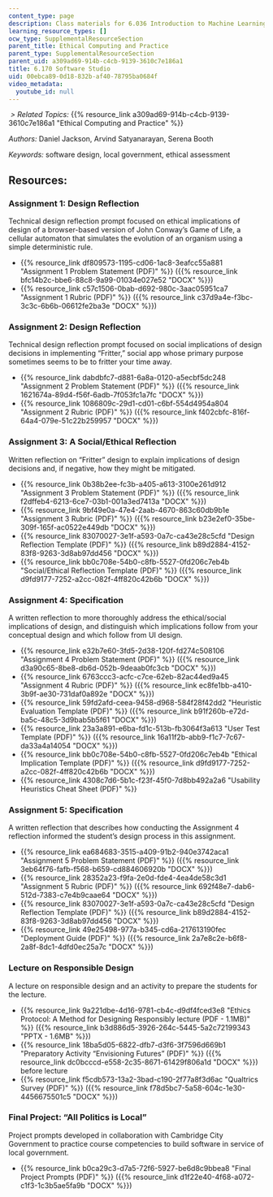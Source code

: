 ```yaml
---
content_type: page
description: Class materials for 6.036 Introduction to Machine Learning.
learning_resource_types: []
ocw_type: SupplementalResourceSection
parent_title: Ethical Computing and Practice
parent_type: SupplementalResourceSection
parent_uid: a309ad69-914b-c4cb-9139-3610c7e186a1
title: 6.170 Software Studio
uid: 00ebca89-0d18-832b-af40-78795ba0684f
video_metadata:
  youtube_id: null
---
```


 _\> Related Topics:_ {{% resource_link a309ad69-914b-c4cb-9139-3610c7e186a1 "Ethical Computing and Practice" %}}

_Authors:_ Daniel Jackson, Arvind Satyanarayan, Serena Booth

_Keywords:_ software design, local government, ethical assessment

Resources: 
-----------

### Assignment 1: Design Reflection

Technical design reflection prompt focused on ethical implications of design of a browser-based version of John Conway’s Game of Life, a cellular automaton that simulates the evolution of an organism using a simple deterministic rule.

*   {{% resource_link df809573-1195-cd06-1ac8-3eafcc55a881 "Assignment 1 Problem Statement (PDF)" %}} ({{% resource_link bfc14b2c-bbe6-88c8-9a99-01034e027e52 "DOCX" %}})
*   {{% resource_link c57c1506-0bab-d692-980c-3aac05951ca7 "Assignment 1 Rubric (PDF)" %}} ({{% resource_link c37d9a4e-f3bc-3c3c-6b6b-06612fe2ba3e "DOCX" %}})

### Assignment 2: Design Reflection

Technical design reflection prompt focused on social implications of design decisions in implementing “Fritter,” social app whose primary purpose sometimes seems to be to fritter your time away.

*   {{% resource_link dabdbfc7-d881-6a8a-0120-a5ecbf5dc248 "Assignment 2 Problem Statement (PDF)" %}} ({{% resource_link 1621674a-89d4-f56f-6adb-7f053fc1a7fc "DOCX" %}})
*   {{% resource_link 1086809c-29d1-cd01-c6bf-554d4954a804 "Assignment 2 Rubric (PDF)" %}} ({{% resource_link f402cbfc-816f-64a4-079e-51c22b259957 "DOCX" %}})

### Assignment 3: A Social/Ethical Reflection

Written reflection on “Fritter” design to explain implications of design decisions and, if negative, how they might be mitigated.

*   {{% resource_link 0b38b2ee-fc3b-a405-a613-3100e261d912 "Assignment 3 Problem Statement (PDF)" %}} ({{% resource_link f2dffeb4-6213-6ce7-03b1-001a3ed7413a "DOCX" %}})
*   {{% resource_link 9bf49e0a-47e4-2aab-4670-863c60db9b1e "Assignment 3 Rubric (PDF)" %}} ({{% resource_link b23e2ef0-35be-309f-165f-ac0522e449db "DOCX" %}})
*   {{% resource_link 83070027-3e1f-a593-0a7c-ca43e28c5cfd "Design Reflection Template (PDF)" %}} ({{% resource_link b89d2884-4152-83f8-9263-3d8ab97dd456 "DOCX" %}})
*   {{% resource_link bb0c708e-54b0-c8fb-5527-0fd206c7eb4b "Social/Ethical Reflection Template (PDF)" %}} ({{% resource_link d9fd9177-7252-a2cc-082f-4ff820c42b6b "DOCX" %}})

### Assignment 4: Specification

A written reflection to more thoroughly address the ethical/social implications of design, and distinguish which implications follow from your conceptual design and which follow from UI design. 

*   {{% resource_link e32b7e60-3fd5-2d38-120f-fd274c508106 "Assignment 4 Problem Statement (PDF)" %}} ({{% resource_link d3a90c65-8be8-db6d-052b-9deaab0fc3cb "DOCX" %}})
*   {{% resource_link 6763ccc3-acfc-c7ce-62eb-82ac44ed9a45 "Assignment 4 Rubric (PDF)" %}} ({{% resource_link ec8fe1bb-a410-3b9f-ae30-731daf0a892e "DOCX" %}})
*   {{% resource_link 59fd2afd-ceea-9458-d968-584f28f42dd2 "Heuristic Evaluation Template (PDF)" %}} ({{% resource_link b91f260b-e72d-ba5c-48c5-3d9bab5b5f61 "DOCX" %}})
*   {{% resource_link 23a3a891-e6ba-fd1c-513b-fb3064f3a613 "User Test Template (PDF)" %}} ({{% resource_link 16a11f2b-abb9-f1c7-7c67-da33a4a14054 "DOCX" %}})
*   {{% resource_link bb0c708e-54b0-c8fb-5527-0fd206c7eb4b "Ethical Implication Template (PDF)" %}} ({{% resource_link d9fd9177-7252-a2cc-082f-4ff820c42b6b "DOCX" %}})
*   {{% resource_link 4308c7d6-5b1c-f23f-45f0-7d8bb492a2a6 "Usability Heuristics Cheat Sheet (PDF)" %}}

### Assignment 5: Specification

A written reflection that describes how conducting the Assignment 4 reflection informed the student’s design process in this assignment. 

*   {{% resource_link ea684683-3515-a409-91b2-940e3742aca1 "Assignment 5 Problem Statement (PDF)" %}} ({{% resource_link 3eb64f76-fafb-f568-b659-cd884606920b "DOCX" %}})
*   {{% resource_link 28352a23-f9fa-2e0d-fde4-4ea4de58c3d1 "Assignment 5 Rubric (PDF)" %}} ({{% resource_link 692f48e7-dab6-512d-7383-c7e4b9caae64 "DOCX" %}})
*   {{% resource_link 83070027-3e1f-a593-0a7c-ca43e28c5cfd "Design Reflection Template (PDF)" %}} ({{% resource_link b89d2884-4152-83f8-9263-3d8ab97dd456 "DOCX" %}})
*   {{% resource_link 49e25498-977a-b345-cd6a-217613190fec "Deployment Guide (PDF)" %}} ({{% resource_link 2a7e8c2e-b6f8-2a8f-8dc1-4dfd0ec25a7c "DOCX" %}})

### Lecture on Responsible Design

A lecture on responsible design and an activity to prepare the students for the lecture.

*   {{% resource_link 9a221dbe-4d16-9781-cb4c-d9df4fced3e8 "Ethics Protocol: A Method for Designing Responsibly lecture (PDF - 1.1MB)" %}} ({{% resource_link b3d886d5-3926-264c-5445-5a2c72199343 "PPTX - 1.6MB" %}})
*   {{% resource_link 18ba5d05-6822-dfb7-d3f6-3f7596d669b1 "Preparatory Activity “Envisioning Futures” (PDF)" %}} ({{% resource_link dc0bcccd-e558-2c35-8671-61429f806a1d "DOCX" %}}) before lecture
*   {{% resource_link f5cdb573-13a2-3bad-c190-2f77a8f3d6ac "Qualtrics Survey (PDF)" %}} ({{% resource_link f78d5bc7-5a58-604c-1e30-4456675501c5 "DOCX" %}})

### Final Project: “All Politics is Local”

Project prompts developed in collaboration with Cambridge City Government to practice course competencies to build software in service of local government.

*   {{% resource_link b0ca29c3-d7a5-72f6-5927-be6d8c9bbea8 "Final Project Prompts (PDF)" %}} ({{% resource_link d1f22e40-4f68-a072-c1f3-1c3b5ae5fa9b "DOCX" %}})